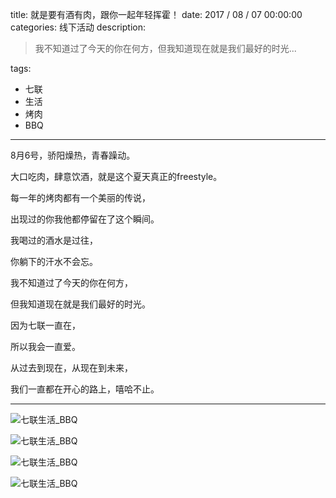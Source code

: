 title: 就是要有酒有肉，跟你一起年轻挥霍！
date: 2017 / 08 / 07 00:00:00
categories: 线下活动
description: <blockquote class="blockquote-center">我不知道过了今天的你在何方，但我知道现在就是我们最好的时光... </blockquote>
tags: 
- 七联
- 生活
- 烤肉
- BBQ

---

8月6号，骄阳燥热，青春躁动。

大口吃肉，肆意饮酒，就是这个夏天真正的freestyle。

每一年的烤肉都有一个美丽的传说，

出现过的你我他都停留在了这个瞬间。

我喝过的酒水是过往，

你躺下的汗水不会忘。

我不知道过了今天的你在何方，

但我知道现在就是我们最好的时光。

因为七联一直在，

所以我会一直爱。

从过去到现在，从现在到未来，

我们一直都在开心的路上，嘻哈不止。

---

![七联生活_BBQ](http://wx2.sinaimg.cn/mw690/a9a40e85gy1fiagkkrhksj23402c0qv8.jpg)

![七联生活_BBQ](http://wx3.sinaimg.cn/mw690/a9a40e85gy1fiagkf9dpgj22ds1sg4qq.jpg)

![七联生活_BBQ](http://wx3.sinaimg.cn/mw690/a9a40e85gy1fiagkgps1ej20zk0qoqf6.jpg)

![七联生活_BBQ](http://wx1.sinaimg.cn/mw690/a9a40e85gy1fiagkiwumkj23402c0x6t.jpg)
